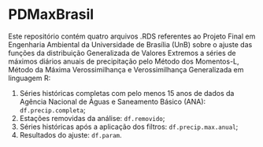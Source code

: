 # PDMaxBrasil
Este repositório contém quatro arquivos .RDS referentes ao Projeto Final em Engenharia Ambiental da Universidade de Brasília (UnB) sobre o ajuste das funções da distribuição Generalizada de Valores Extremos a séries de máximos diários anuais de precipitação pelo Método dos Momentos-L, Método da Máxima Verossimilhança e Verossimilhança Generalizada em linguagem R:
  1. Séries históricas completas com pelo menos 15 anos de dados da Agência Nacional de Águas e Saneamento Básico (ANA): `df.precip.completa`;
  2. Estações removidas da análise: `df.removido`;
  3. Séries históricas após a aplicação dos filtros: `df.precip.max.anual`;
  4. Resultados do ajuste: `df.param`.
